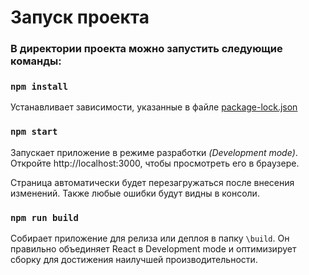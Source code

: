 # Запуск проекта

### В директории проекта можно запустить следующие команды:

### `npm install`

Устанавливает зависимости, указанные в файле [package-lock.json](package-lock.json)

### `npm start`

Запускает приложение в режиме разработки _(Development mode)_.
Откройте http://localhost:3000, чтобы просмотреть его в браузере.

Страница автоматически будет перезагружаться после внесения изменений.
Также любые ошибки будут видны в консоли.

### `npm run build`

Собирает приложение для релиза или деплоя в папку `\build`.
Он правильно объединяет React в Development mode
и оптимизирует сборку для достижения наилучшей производительности.

